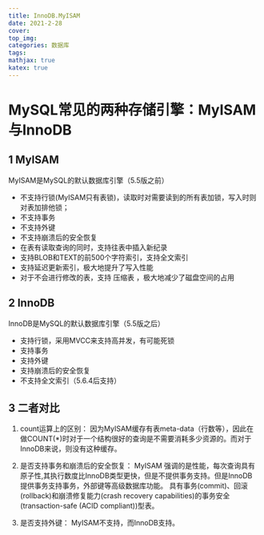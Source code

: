```yaml
---
title: InnoDB.MyISAM
date: 2021-2-28
cover:
top_img:
categories: 数据库
tags: 
mathjax: true
katex: true
---
```

# MySQL常见的两种存储引擎：MyISAM与InnoDB

## 1  MyISAM

MyISAM是MySQL的默认数据库引擎（5.5版之前）

- 不支持行锁(MyISAM只有表锁)，读取时对需要读到的所有表加锁，写入时则对表加排他锁；
- 不支持事务
- 不支持外键
- 不支持崩溃后的安全恢复
- 在表有读取查询的同时，支持往表中插入新纪录
- 支持BLOB和TEXT的前500个字符索引，支持全文索引
- 支持延迟更新索引，极大地提升了写入性能
- 对于不会进行修改的表，支持 压缩表 ，极大地减少了磁盘空间的占用

## 2 InnoDB

InnoDB是MySQL的默认数据库引擎（5.5版之后）

- 支持行锁，采用MVCC来支持高并发，有可能死锁
- 支持事务
- 支持外键
- 支持崩溃后的安全恢复
- 不支持全文索引（5.6.4后支持）

## 3 二者对比

1. count运算上的区别： 因为MyISAM缓存有表meta-data（行数等），因此在做COUNT(*)时对于一个结构很好的查询是不需要消耗多少资源的。而对于InnoDB来说，则没有这种缓存。
2. 是否支持事务和崩溃后的安全恢复： MyISAM 强调的是性能，每次查询具有原子性,其执行数度比InnoDB类型更快，但是不提供事务支持。但是InnoDB 提供事务支持事务，外部键等高级数据库功能。 具有事务(commit)、回滚(rollback)和崩溃修复能力(crash recovery capabilities)的事务安全(transaction-safe (ACID compliant))型表。

3. 是否支持外键： MyISAM不支持，而InnoDB支持。